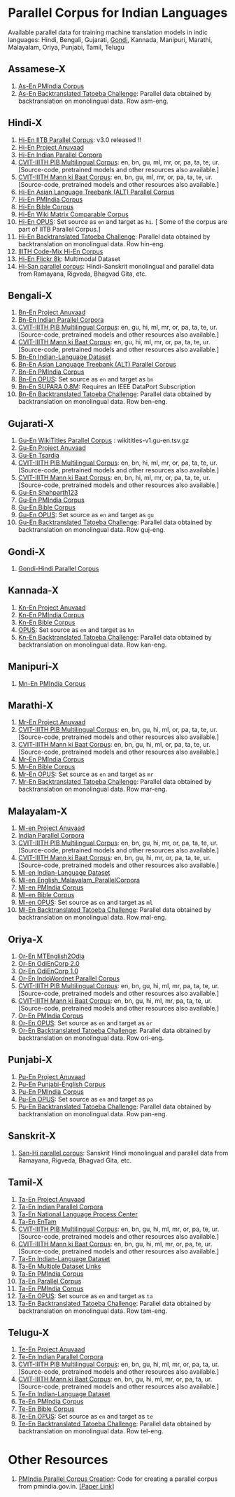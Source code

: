 # Parallel Corpus for Indian Languages

Available parallel data for training machine translation models in indic languages: Hindi, Bengali, Gujarati, [Gondi](https://en.wikipedia.org/wiki/Gondi_language), Kannada, Manipuri, Marathi, Malayalam, Oriya, Punjabi, Tamil, Telugu

## Assamese-X

1. [As-En PMIndia Corpus](http://data.statmt.org/pmindia/)
1. [As-En Backtranslated Tatoeba Challenge](https://github.com/Helsinki-NLP/Tatoeba-Challenge/blob/master/Backtranslations.md): Parallel data obtained by backtranslation on monolingual data. Row asm-eng.

## Hindi-X

1. [Hi-En IITB Parallel Corpus](http://www.cfilt.iitb.ac.in/iitb_parallel/): v3.0 released !!
1. [Hi-En Project Anuvaad](https://github.com/project-anuvaad/parallel-corpus)
1. [Hi-En Indian Parallel Corpora](https://github.com/joshua-decoder/indian-parallel-corpora)
1. [CVIT-IIITH PIB Multilingual Corpus](http://preon.iiit.ac.in/~jerin/bhasha/): en, bn, gu, ml, mr, or, pa, ta, te, ur. [Source-code, pretrained models and other resources also available.]
1. [CVIT-IIITH Mann ki Baat Corpus](http://preon.iiit.ac.in/~jerin/bhasha/): en, bn, gu, ml, mr, or, pa, ta, te, ur. [Source-code, pretrained models and other resources also available.]
1. [Hi-En Asian Language Treebank (ALT) Parallel Corpus](http://www2.nict.go.jp/astrec-att/member/mutiyama/ALT/)
1. [Hi-En PMIndia Corpus](http://data.statmt.org/pmindia/)
1. [Hi-En Bible Corpus](http://christos-c.com/bible/)
1. [Hi-En Wiki Matrix Comparable Corpus](https://github.com/facebookresearch/LASER/tree/master/tasks/WikiMatrix)
1. [Hi-En OPUS](http://opus.nlpl.eu/): Set source as `en` and target as `hi`. [ Some of the corpus are part of IITB Parallel Corpus.]
1. [Hi-En Backtranslated Tatoeba Challenge](https://github.com/Helsinki-NLP/Tatoeba-Challenge/blob/master/Backtranslations.md): Parallel data obtained by backtranslation on monolingual data. Row hin-eng.
1. [IIITH Code-Mix Hi-En Corpus](https://github.com/mrinaldhar/en-hi-codemixed-corpus)
1. [Hi-En Flickr 8k](https://github.com/madaan/PML4DC-Comparable-Data-Collection): Multimodal Dataset
1. [Hi-San parallel corpus](https://github.com/priyanshu2103/Sanskrit-Hindi-Machine-Translation): Hindi-Sanskrit monolingual and parallel data from Ramayana, Rigveda, Bhagvad Gita, etc.


## Bengali-X

1. [Bn-En Project Anuvaad](https://github.com/project-anuvaad/parallel-corpus)
1. [Bn-En Indian Parallel Corpora](https://github.com/joshua-decoder/indian-parallel-corpora)
1. [CVIT-IIITH PIB Multilingual Corpus](http://preon.iiit.ac.in/~jerin/bhasha/): en, gu, hi, ml, mr, or, pa, ta, te, ur. [Source-code, pretrained models and other resources also available.]
1. [CVIT-IIITH Mann ki Baat Corpus](http://preon.iiit.ac.in/~jerin/bhasha/): en, gu, hi, ml, mr, or, pa, ta, te, ur. [Source-code, pretrained models and other resources also available.]
1. [Bn-En Indian-Language Dataset](https://github.com/himanshudce/Indian-Language-Dataset)
1. [Bn-En Asian Language Treebank (ALT) Parallel Corpus](http://www2.nict.go.jp/astrec-att/member/mutiyama/ALT/)
1. [Bn-En PMIndia Corpus](http://data.statmt.org/pmindia/)
1. [Bn-En OPUS](http://opus.nlpl.eu/): Set source as `en` and target as `bn`
1. [Bn-En SUPARA 0.8M](https://ieee-dataport.org/documents/supara08m-balanced-english-bangla-parallel-corpus): Requires an IEEE DataPort Subscription
1. [Bn-En Backtranslated Tatoeba Challenge](https://github.com/Helsinki-NLP/Tatoeba-Challenge/blob/master/Backtranslations.md): Parallel data obtained by backtranslation on monolingual data. Row ben-eng.

## Gujarati-X

1. [Gu-En WikiTitles Parallel Corpus](http://data.statmt.org/wikititles/v1/) : wikititles-v1.gu-en.tsv.gz	
1. [Gu-En Project Anuvaad](https://github.com/project-anuvaad/parallel-corpus)
1. [Gu-En Tsardia](https://github.com/shahparth123/eng_guj_parallel_corpus)
1. [CVIT-IIITH PIB Multilingual Corpus](http://preon.iiit.ac.in/~jerin/bhasha/): en, bn, hi, ml, mr, or, pa, ta, te, ur. [Source-code, pretrained models and other resources also available.]
1. [CVIT-IIITH Mann ki Baat Corpus](http://preon.iiit.ac.in/~jerin/bhasha/): en, bn, hi, ml, mr, or, pa, ta, te, ur. [Source-code, pretrained models and other resources also available.]
1. [Gu-En Shahparth123](https://github.com/shahparth123/eng_guj_parallel_corpus)
1. [Gu-En PMIndia Corpus](http://data.statmt.org/pmindia/)
1. [Gu-En Bible Corpus](http://christos-c.com/bible/)
1. [Gu-En OPUS](http://opus.nlpl.eu/): Set source as `en` and target as `gu`
1. [Gu-En Backtranslated Tatoeba Challenge](https://github.com/Helsinki-NLP/Tatoeba-Challenge/blob/master/Backtranslations.md): Parallel data obtained by backtranslation on monolingual data. Row guj-eng.

## Gondi-X

1. [Gondi-Hindi Parallel Corpus](http://cgnetswara.org/hindi-gondi-corpus.html)

## Kannada-X

1. [Kn-En Project Anuvaad](https://github.com/project-anuvaad/parallel-corpus)
1. [Kn-En PMIndia Corpus](http://data.statmt.org/pmindia/)
1. [Kn-En Bible Corpus](http://christos-c.com/bible/)
1. [OPUS](http://opus.nlpl.eu/): Set source as `en` and target as `kn`
1. [Kn-En Backtranslated Tatoeba Challenge](https://github.com/Helsinki-NLP/Tatoeba-Challenge/blob/master/Backtranslations.md): Parallel data obtained by backtranslation on monolingual data. Row kan-eng.

## Manipuri-X

1. [Mn-En PMIndia Corpus](http://data.statmt.org/pmindia/)

## Marathi-X

1. [Mr-En Project Anuvaad](https://github.com/project-anuvaad/parallel-corpus)
1. [CVIT-IIITH PIB Multilingual Corpus](http://preon.iiit.ac.in/~jerin/bhasha/): en, bn, gu, hi, ml, or, pa, ta, te, ur. [Source-code, pretrained models and other resources also available.]
1. [CVIT-IIITH Mann ki Baat Corpus](http://preon.iiit.ac.in/~jerin/bhasha/): en, bn, gu, hi, ml, or, pa, ta, te, ur. [Source-code, pretrained models and other resources also available.]
1. [Mr-En PMIndia Corpus](http://data.statmt.org/pmindia/)
1. [Mr-En Bible Corpus](http://christos-c.com/bible/)
1. [Mr-En OPUS](http://opus.nlpl.eu/): Set source as `en` and target as `mr`
1. [Mr-En Backtranslated Tatoeba Challenge](https://github.com/Helsinki-NLP/Tatoeba-Challenge/blob/master/Backtranslations.md): Parallel data obtained by backtranslation on monolingual data. Row mar-eng.

## Malayalam-X

1. [Ml-en Project Anuvaad](https://github.com/project-anuvaad/parallel-corpus)
1. [Indian Parallel Corpora](https://github.com/joshua-decoder/indian-parallel-corpora)
1. [CVIT-IIITH PIB Multilingual Corpus](http://preon.iiit.ac.in/~jerin/bhasha/): en, bn, gu, hi, mr, or, pa, ta, te, ur. [Source-code, pretrained models and other resources also available.]
1. [CVIT-IIITH Mann ki Baat Corpus](http://preon.iiit.ac.in/~jerin/bhasha/): en, bn, gu, hi, mr, or, pa, ta, te, ur. [Source-code, pretrained models and other resources also available.]
1. [Ml-en Indian-Language Dataset](https://github.com/himanshudce/Indian-Language-Dataset)
1. [Ml-en English_Malayalam_ParallelCorpora](https://github.com/anziasharaf/English_Malayalam_ParallelCorpora)
1. [Ml-en PMIndia Corpus](http://data.statmt.org/pmindia/)
1. [Ml-en Bible Corpus](http://christos-c.com/bible/)
1. [Ml-en OPUS](http://opus.nlpl.eu/): Set source as `en` and target as `ml`
1. [Ml-En Backtranslated Tatoeba Challenge](https://github.com/Helsinki-NLP/Tatoeba-Challenge/blob/master/Backtranslations.md): Parallel data obtained by backtranslation on monolingual data. Row mal-eng.

## Oriya-X

1. [Or-En MTEnglish2Odia](https://github.com/OdiaWikimedia/English-Odia)
1. [Or-En OdiEnCorp 2.0](https://lindat.mff.cuni.cz/repository/xmlui/handle/11234/1-3211)
1. [Or-En OdiEnCorp 1.0](https://lindat.mff.cuni.cz/repository/xmlui/handle/11234/1-2879)
1. [Or-En IndoWordnet Parallel Corpus](https://github.com/anoopkunchukuttan/indowordnet_parallel)
1. [CVIT-IIITH PIB Multilingual Corpus](http://preon.iiit.ac.in/~jerin/bhasha/): en, bn, gu, hi, ml, mr, pa, ta, te, ur. [Source-code, pretrained models and other resources also available.]
1. [CVIT-IIITH Mann ki Baat Corpus](http://preon.iiit.ac.in/~jerin/bhasha/): en, bn, gu, hi, ml, mr, pa, ta, te, ur. [Source-code, pretrained models and other resources also available.]
1. [Or-En PMIndia Corpus](http://data.statmt.org/pmindia/)
1. [Or-En OPUS](http://opus.nlpl.eu/): Set source as `en` and target as `or`
1. [Or-En Backtranslated Tatoeba Challenge](https://github.com/Helsinki-NLP/Tatoeba-Challenge/blob/master/Backtranslations.md): Parallel data obtained by backtranslation on monolingual data. Row ori-eng.

## Punjabi-X

1. [Pu-En Project Anuvaad](https://github.com/project-anuvaad/parallel-corpus)
1. [Pu-En Punjabi-English Corpus](https://github.com/ssokhey/english-punjabi-corpus)
1. [Pu-En PMIndia Corpus](http://data.statmt.org/pmindia/)
1. [Pu-En OPUS](http://opus.nlpl.eu/): Set source as `en` and target as `pa`
1. [Pu-En Backtranslated Tatoeba Challenge](https://github.com/Helsinki-NLP/Tatoeba-Challenge/blob/master/Backtranslations.md): Parallel data obtained by backtranslation on monolingual data. Row pan-eng.

## Sanskrit-X

1. [San-Hi parallel corpus](https://github.com/priyanshu2103/Sanskrit-Hindi-Machine-Translation): Sanskrit Hindi monolingual and parallel data from Ramayana, Rigveda, Bhagvad Gita, etc.

## Tamil-X

1. [Ta-En Project Anuvaad](https://github.com/project-anuvaad/parallel-corpus)
1. [Ta-En Indian Parallel Corpora](https://github.com/joshua-decoder/indian-parallel-corpora)
1. [Ta-En National Language Process Center](https://github.com/nlpcuom/English-Tamil-Parallel-Corpus)
1. [Ta-En EnTam](http://ufal.mff.cuni.cz/~ramasamy/parallel/html/)
1. [CVIT-IIITH PIB Multilingual Corpus](http://preon.iiit.ac.in/~jerin/bhasha/): en, bn, gu, hi, ml, mr, or, pa, te, ur. [Source-code, pretrained models and other resources also available.]
1. [CVIT-IIITH Mann ki Baat Corpus](http://preon.iiit.ac.in/~jerin/bhasha/): en, bn, gu, hi, ml, mr, or, pa, te, ur. [Source-code, pretrained models and other resources also available.]
1. [Ta-En Indian-Language Dataset](https://github.com/himanshudce/Indian-Language-Dataset)
1. [Ta-En Multiple Dataset Links](https://github.com/praveenjune17/English_Tamil_parallel_corpus)
1. [Ta-En PMIndia Corpus](http://data.statmt.org/pmindia/)
1. [Ta-En Parallel Corpus](https://github.com/achchuthany/En-Ta-Parallel-Corpus)
1. [Ta-En PMIndia Corpus](http://data.statmt.org/pmindia/)
1. [Ta-En OPUS](http://opus.nlpl.eu/): Set source as `en` and target as `ta`
1. [Ta-En Backtranslated Tatoeba Challenge](https://github.com/Helsinki-NLP/Tatoeba-Challenge/blob/master/Backtranslations.md): Parallel data obtained by backtranslation on monolingual data. Row tam-eng.


## Telugu-X

1. [Te-En Project Anuvaad](https://github.com/project-anuvaad/parallel-corpus)
1. [Te-En Indian Parallel Corpora](https://github.com/joshua-decoder/indian-parallel-corpora)
1. [CVIT-IIITH PIB Multilingual Corpus](http://preon.iiit.ac.in/~jerin/bhasha/): en, bn, gu, hi, ml, mr, or, pa, ta, ur. [Source-code, pretrained models and other resources also available.]
1. [CVIT-IIITH Mann ki Baat Corpus](http://preon.iiit.ac.in/~jerin/bhasha/): en, bn, gu, hi, ml, mr, or, pa, ta, ur. [Source-code, pretrained models and other resources also available.]
1. [Te-En Indian-Language Dataset](https://github.com/himanshudce/Indian-Language-Dataset)
1. [Te-En PMIndia Corpus](http://data.statmt.org/pmindia/)
1. [Te-En Bible Corpus](http://christos-c.com/bible/)
1. [Te-En OPUS](http://opus.nlpl.eu/): Set source as `en` and target as `te`
1. [Te-En Backtranslated Tatoeba Challenge](https://github.com/Helsinki-NLP/Tatoeba-Challenge/blob/master/Backtranslations.md): Parallel data obtained by backtranslation on monolingual data. Row tel-eng.



# Other Resources

1. [PMIndia Parallel Corpus Creation](https://github.com/bhaddow/pmindia-crawler): Code for creating a parallel corpus from pmindia.gov.in. [[Paper Link]](https://arxiv.org/abs/2001.09907)
